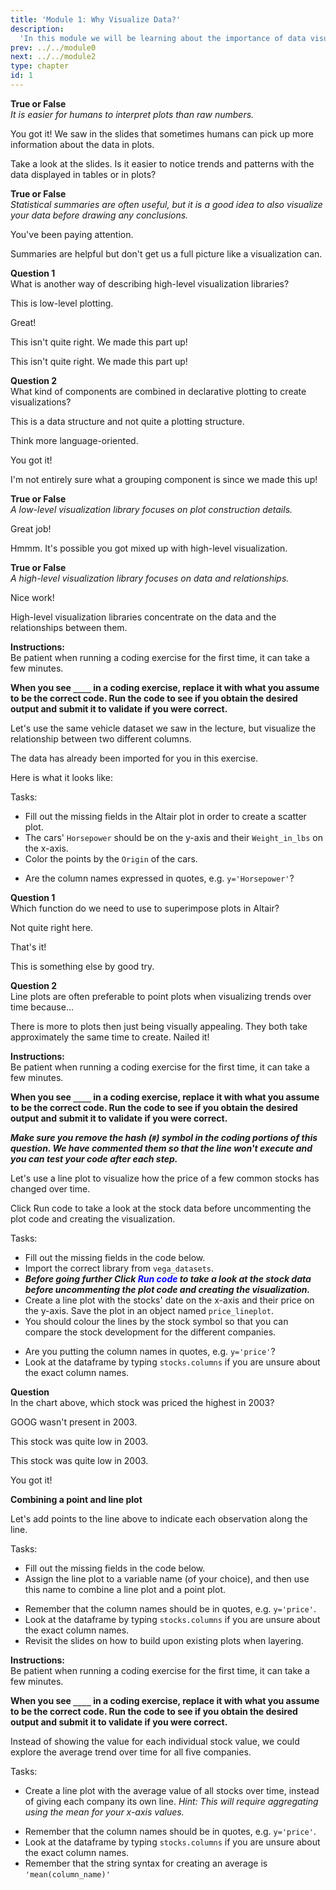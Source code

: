 ```yaml
---
title: 'Module 1: Why Visualize Data?'
description:
  'In this module we will be learning about the importance of data visualization and how a grammar of graphics can help us effectively visualize data.'
prev: ../../module0
next: ../../module2
type: chapter
id: 1
---
```


<exercise id="0" title="Module Learning Outcomes"  type="slides, video">
<slides source="module1/module1_00" shot="0" start="3:5707" end="4:5306"> </slides>
</exercise>


<exercise id="1" title="What is Data Visualization?" type="slides,video">
<slides source="module1/module1_01" shot="1" start="0:003" end="05:31"> </slides>
</exercise>

<exercise id="2" title="True or False: Data Visualization">

**True or False**       
*It is easier for humans to interpret plots than raw numbers.*


<choice id="1" >

<opt text="True"  correct="true">

You got it! We saw in the slides that sometimes humans can pick up more information about the data in plots. 

</opt>


<opt text="False">

Take a look at the slides. Is it easier to notice trends and patterns with the data displayed in tables or in plots?

</opt>


</choice>

**True or False**       
*Statistical summaries are often useful, but it is a good idea to also visualize your data before drawing any conclusions.*

<choice id="2" >

<opt text="True"  correct="true">

You've been paying attention. 

</opt>

<opt text="False">

Summaries are helpful but don't get us a full picture like a visualization can. 

</opt>

</choice>
</exercise>


<exercise id="3" title="How Can We Visualize Data?" type="slides,video">
<slides source="module1/module1_03" shot="1" start="5:4008" end="26:2200"> </slides>
</exercise>

<exercise id="4" title="Test Your Knowledge: Visualization Libraries">

**Question 1**      
What is another way of describing high-level visualization libraries? 

<choice id="1" >
<opt text="Imperative">

This is low-level plotting.

</opt>

<opt text="Declarative" correct="true">

Great!

</opt>

<opt text="Immediate">

This isn't quite right. We made this part up!

</opt>


<opt text="Definitive">

This isn't quite right. We made this part up!

</opt>

</choice>


**Question 2**      
What kind of components are combined in declarative plotting to create visualizations?

<choice id="2" >
<opt text="Dictionary Keys">

This is a data structure and not quite a plotting structure.

</opt>

<opt text="Block Components">

Think more language-oriented.

</opt>

<opt text="Grammatical Components"  correct="true">

You got it!

</opt>


<opt text="Grouping Components">

I'm not entirely sure what a grouping component is since we made this up!

</opt>

</choice>


</exercise>

<exercise id="5" title="True or False: Visualization Libaries">


**True or False**    
*A low-level visualization library focuses on plot construction details.*

<choice id="1" >
<opt text="True"  correct="true">

Great job! 

</opt>

<opt text="False">

Hmmm. It's possible you got mixed up with high-level visualization. 

</opt>

</choice>

**True or False**    
*A high-level visualization library focuses on data and relationships.*

<choice id="2" >

<opt text="True"  correct="true">

Nice work!

</opt>

<opt text="False">

High-level visualization libraries concentrate on the data and the relationships between them. 

</opt>

</choice>
</exercise>


<exercise id="6" title="Your First Plot">

**Instructions:**    
Be patient when running a coding exercise for the first time, it can take a few minutes. 

**When you see `____` in a coding exercise, replace it with what you assume to be the correct code. Run the code to see if you obtain the desired output
and submit it to validate if you were correct.**


Let's use the same vehicle dataset we saw in the lecture, but visualize the relationship between two different columns.

The data has already been imported for you in this exercise.

Here is what it looks like:

<codeblock id="cars_data">

</codeblock>

Tasks: 

- Fill out the missing fields in the Altair plot in order to create a scatter plot.
- The cars' `Horsepower` should be on the y-axis and their `Weight_in_lbs` on the x-axis.
- Color the points by the `Origin` of the cars.

<codeblock id="01_06">

- Are the column names expressed in quotes, e.g. `y='Horsepower'`?

</codeblock>
</exercise>


<exercise id="7" title="Aggregations, Lines, and Layers" type="slides,video">
<slides source="module1/module1_07" shot="1" start="26:3200" end="40:07"></slides>
</exercise>


<exercise id="8" title="Questions on How Plots are Created">

**Question 1**     
Which function do we need to use to superimpose plots in Altair?

<choice id="1">

<opt text="Overlay">

Not quite right here. 

</opt>

<opt text="Layer"  correct="true">

That's it!

</opt>

<opt text= "Panel">

This is something else by good try. 

</opt>

</choice>

**Question 2**     
Line plots are often preferable to point plots when visualizing trends over time because...

<choice id="2">
<opt text="The lines make the plot more visually appealing.">
There is more to plots then just being visually appealing. 
</opt>
<opt text= "Line plots are faster to create.">
They both take approximately the same time to create.
</opt>
<opt text="The line makes it easy to see which values are connected in the same group and its slope facilitates our interpretation of the overall trend."  correct="true">
Nailed it!
</opt>
</choice>

</exercise>

<exercise id="9" title="Creating a Line Plot for Change Over Time">


**Instructions:**    
Be patient when running a coding exercise for the first time, it can take a few minutes. 

**When you see `____` in a coding exercise, replace it with what you assume to be the correct code. Run the code to see if you obtain the desired output
and submit it to validate if you were correct.**

_**Make sure you remove the hash (`#`) symbol in the coding portions of this question.  We have commented them so that the line won't execute and you can test your code after each step.**_

Let's use a line plot to visualize how the price of a few common stocks has changed over time.

Click Run code to take a look at the stock data before uncommenting the plot code and creating the visualization.

Tasks:

- Fill out the missing fields in the code below.
- Import the correct library from `vega_datasets`.
- ***Before going further Click <font style="color:blue">Run code</font>   to take a look at the stock data before uncommenting the plot code and creating the visualization.***
- Create a line plot with the stocks' date on the x-axis and their price on the y-axis. Save the plot in an object named `price_lineplot`.
- You should colour the lines by the stock symbol
so that you can compare the stock development for the different companies.

<codeblock id="01_09a">

- Are you putting the column names in quotes, e.g. `y='price'`?
- Look at the dataframe by typing `stocks.columns` if you are unsure about the exact column names.

</codeblock>


**Question**   
In the chart above, which stock was priced the highest in 2003?

<choice id="1">

<opt text="GOOG">

GOOG wasn't present in 2003.

</opt>

<opt text= "AAPL">

This stock was quite low in 2003.

</opt>

<opt text= "AMZN">

This stock was quite low in 2003.

</opt>

<opt text="IBM"  correct="true">

You got it!

</opt>

</choice>


**Combining a point and line plot**

Let's add points to the line above to indicate each observation along the line.

Tasks:  

- Fill out the missing fields in the code below.
- Assign the line plot to a variable name (of your choice),
and then use this name to combine a line plot and a point plot.

<codeblock id="01_09b">

- Remember that the column names should be in quotes, e.g. `y='price'`.
- Look at the dataframe by typing `stocks.columns` if you are unsure about the exact column names.
- Revisit the slides on how to build upon existing plots when layering.

</codeblock>
</exercise>

<exercise id="10" title="Plotting an Aggregated Value">

**Instructions:**    
Be patient when running a coding exercise for the first time, it can take a few minutes. 

**When you see `____` in a coding exercise, replace it with what you assume to be the correct code. Run the code to see if you obtain the desired output
and submit it to validate if you were correct.**


Instead of showing the value for each individual stock value,
we could explore the average trend over time
for all five companies.

Tasks:

- Create a line plot with the average value of all stocks over time,
instead of giving each company its own line. 
*Hint: This will require aggregating using the mean for your x-axis values.*


<codeblock id="01_10">

- Remember that the column names should be in quotes, e.g. `y='price'`.
- Look at the dataframe by typing `stocks.columns` if you are unsure about the exact column names.
- Remember that the string syntax for creating an average is `'mean(column_name)'`

</codeblock>
</exercise>



<exercise id="11" title="What Did We Just Learn?" type="slides, video">
<slides source="module1/module1_end" shot="0" start="04:5307" end="05:5911">
</slides>
</exercise>
